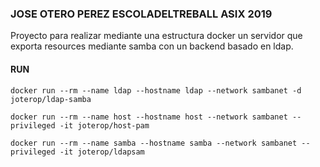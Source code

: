 ### JOSE OTERO PEREZ ESCOLADELTREBALL ASIX 2019


Proyecto para realizar mediante una estructura docker un servidor que exporta resources mediante samba con un backend basado en ldap.


#### RUN

```
docker run --rm --name ldap --hostname ldap --network sambanet -d joterop/ldap-samba

docker run --rm --name host --hostname host --network sambanet --privileged -it joterop/host-pam

docker run --rm --name samba --hostname samba --network sambanet --privileged -it joterop/ldapsam

```


